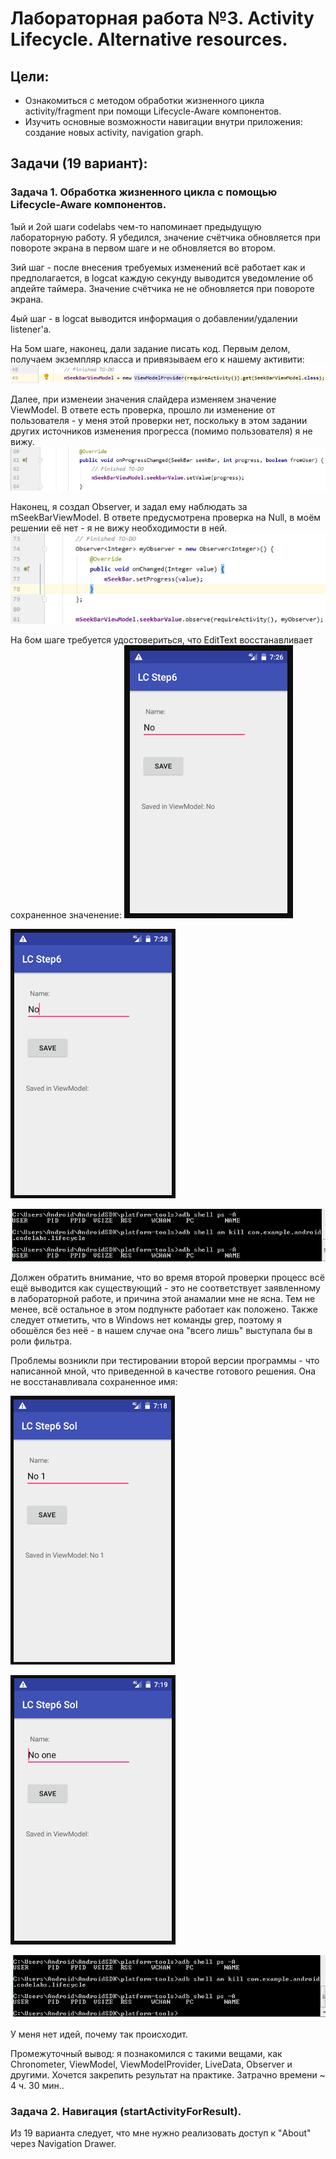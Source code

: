 # Лабораторная работа №3. Activity Lifecycle. Alternative resources.
## Цели:
* Ознакомиться с методом обработки жизненного цикла activity/fragment при помощи Lifecycle-Aware компонентов.
* Изучить основные возможности навигации внутри приложения: создание новых activity, navigation graph.


## Задачи (19 вариант):
### Задача 1. Обработка жизненного цикла с помощью Lifecycle-Aware компонентов.
1ый и 2ой шаги codelabs чем-то напоминает предыдущую лабораторную работу. Я убедился, значение счётчика обновляется при повороте экрана в первом шаге и не обновляется во втором.

3ий шаг - после внесения требуемых изменений всё работает как и предполагается, в logcat каждую секунду выводится уведомление об апдейте таймера. Значение счётчика не не обновляется при повороте экрана.

4ый шаг - в logcat выводится информация о добавлении/удалении listener'а.

На 5ом шаге, наконец, дали задание писать код.
Первым делом, получаем экземпляр класса и привязываем его к нашему активити:
![Иллюстрация к проекту](ReportData/1.png)

Далее, при изменеии значения слайдера изменяем значение ViewModel. В ответе есть проверка, прошло ли изменение от пользователя - у меня этой проверки нет, поскольку в этом задании других источников изменения прогресса (помимо пользователя) я не вижу.
![Иллюстрация к проекту](ReportData/2.png)

Наконец, я создал Observer, и задал ему наблюдать за mSeekBarViewModel. В ответе предусмотрена проверка на Null, в моём решении её нет - я не вижу необходимости в ней.
![Иллюстрация к проекту](ReportData/3.png)

На 6ом шаге требуется удостовериться, что EditText восстанавливает сохраненное значенение:
![Иллюстрация к проекту](ReportData/5.png)

![Иллюстрация к проекту](ReportData/6.png)

![Иллюстрация к проекту](ReportData/4.png)

Должен обратить внимание, что во время второй проверки процесс всё ещё выводится как существующий - это не соответствует заявленному в лабораторной работе, и причина этой анамалии мне не ясна. Тем не менее, всё остальное в этом подпункте работает как положено.
Также следует отметить, что в Windows нет команды grep, поэтому я обошёлся без неё - в нашем случае она "всего лишь" выступала бы в роли фильтра.

Проблемы возникли при тестировании второй версии программы - что написанной мной, что приведенной в качестве готового решения. Она не восстанавливала сохраненное имя:

![Иллюстрация к проекту](ReportData/7.png)

![Иллюстрация к проекту](ReportData/8.png)

![Иллюстрация к проекту](ReportData/9.png)

У меня нет идей, почему так происходит.

Промежуточный вывод: я познакомился с такими вещами, как Chronometer, ViewModel, ViewModelProvider, LiveData, Observer и другими. Хочется закрепить результат на практике.
Затрачно времени ~ 4 ч. 30 мин..

### Задача 2. Навигация (startActivityForResult).
Из 19 варианта следует, что мне нужно реализовать доступ к "About" через Navigation Drawer. 